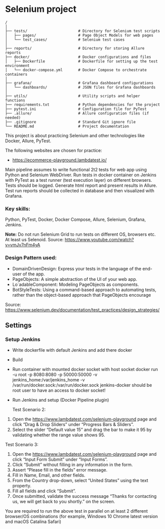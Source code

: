 # Selenium project
```
/
│
├── tests/                       # Directory for Selenium test scripts
│   ├── pages/                   # Page Object Models for web pages
│   └── test_cases/              # Selenium test cases
│
├── reports/                     # Directory for storing Allure reports
├── docker/                      # Docker configurations and files
│   ├── Dockerfile               # Dockerfile for setting up the test environment
│   └── docker-compose.yml       # Docker Compose to orchestrate containers
│
├── grafana/                     # Grafana dashboard configurations
│   └── dashboards/              # JSON files for Grafana dashboards
│
├── utils/                       # Utility scripts and helper functions
├── requirements.txt             # Python dependencies for the project
├── pytest.ini                   # Configuration file for PyTest
├── .allure/                     # Allure configuration files (if needed)
├── .gitignore                   # Standard Git ignore file
└── README.md                    # Project documentation
```
This project is about practicing Selenium and other technologies
like Docker, Allure, PyTest.

The following websites are chosen for practice:
- https://ecommerce-playground.lambdatest.io/

Main pipeline assumes to write functional 2t2 tests for web app
using Python and Selenium WebDriver. Run tests in docker 
container on Jenkins with PyTest as a test runner (test execution layer) on different
browsers. Tests should be logged. Generate html report and present results in Allure. 
Test run reports should be collected in database and then 
visualized with Grafana.

### Key skills:
Python, PyTest, Docker, Docker Compose, Allure, Selenium, Grafana, Jenkins.

__Note:__ Do not run Selenium Grid to run tests on different OS, browsers etc.
At least us Selenoid.
Source: https://www.youtube.com/watch?v=vmJv7nFm4yA
    
### Design Pattern used:
- DomainDrivenDesign: Express your tests in the language of the end-user of the app. 
- PageObjects: A simple abstraction of the UI of your web app. 
- Lo`adableComponent: Modeling PageObjects as components. 
- BotStyleTests: Using a command-based approach to automating tests, rather than the object-based approach that PageObjects encourage


Source: https://www.selenium.dev/documentation/test_practices/design_strategies/

## Settings
### Setup Jenkins
- Write dockerfile with default Jenkins and add there docker
- Build
- Run container with mounted docker socket with host socket
docker run -u root -p 8080:8080 -p 50000:50000 -v jenkins_home:/var/jenkins_home -v /var/run/docker.sock:/var/run/docker.sock jenkins-docker
should be root user to have an access to docker socket!
- Run Jenkins and setup (Docker Pipeline plugin)

    
    
    Test Scenario 2:
1. Open the https://www.lambdatest.com/selenium-playground page and
click “Drag & Drop Sliders” under “Progress Bars & Sliders”.
2. Select the slider “Default value 15” and drag the bar to make it 95 by
validating whether the range value shows 95.


Test Scenario 3:
1. Open the https://www.lambdatest.com/selenium-playground page and
click “Input Form Submit” under “Input Forms”.
2. Click “Submit” without filling in any information in the form.
3. Assert “Please fill in the fields” error message.
4. Fill in Name, Email, and other fields.
5. From the Country drop-down, select “United States” using the text
property.
6. Fill all fields and click “Submit”.
7. Once submitted, validate the success message “Thanks for contacting
us, we will get back to you shortly.” on the screen.

You are required to run the above test in parallel on at least 2 different
browser/OS combinations (for example,
Windows 10 Chrome latest version and macOS Catalina Safari)








